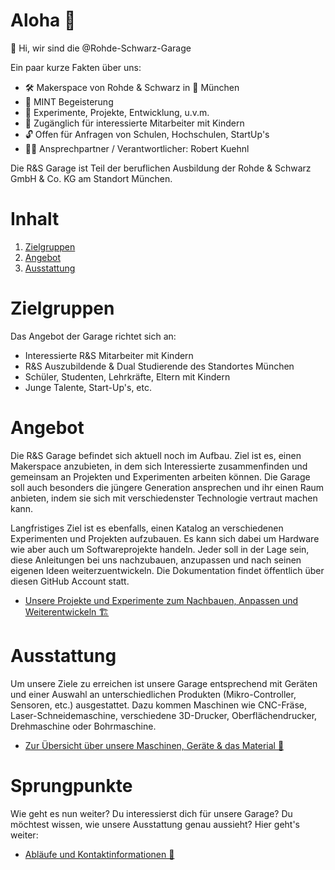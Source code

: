 # Aloha 🌺

👋 Hi, wir sind die @Rohde-Schwarz-Garage

Ein paar kurze Fakten über uns:

- 🛠 Makerspace von Rohde & Schwarz in 📍 München
- 💖 MINT Begeisterung
- 🧪 Experimente, Projekte, Entwicklung, u.v.m.
- 🎫 Zugänglich für interessierte Mitarbeiter mit Kindern
- 🔓 Offen für Anfragen von Schulen, Hochschulen, StartUp's
- 🦹‍♂️ Ansprechpartner / Verantwortlicher: Robert Kuehnl

<!---
rohde-schwarz-garage/rohde-schwarz-garage is a ✨ special ✨ repository because its `README.md` (this file) appears on your GitHub profile.
You can click the Preview link to take a look at your changes.
--->

Die R&S Garage ist Teil der beruflichen Ausbildung der Rohde & Schwarz GmbH & Co. KG am Standort München.

# Inhalt

1. [Zielgruppen](#Zielgruppen)
2. [Angebot](#Angebot)
3. [Ausstattung](#Ausstattung)

# Zielgruppen

Das Angebot der Garage richtet sich an:

- Interessierte R&S Mitarbeiter mit Kindern
- R&S Auszubildende & Dual Studierende des Standortes München
- Schüler, Studenten, Lehrkräfte, Eltern mit Kindern
- Junge Talente, Start-Up's, etc.

# Angebot

Die R&S Garage befindet sich aktuell noch im Aufbau. Ziel ist es, einen Makerspace anzubieten, in dem sich 
Interessierte zusammenfinden und gemeinsam an Projekten und Experimenten arbeiten können. Die Garage 
soll auch besonders die jüngere Generation ansprechen und ihr einen Raum anbieten, indem sie sich mit 
verschiedenster Technologie vertraut machen kann.

Langfristiges Ziel ist es ebenfalls, einen Katalog an verschiedenen Experimenten und Projekten aufzubauen.
Es kann sich dabei um Hardware wie aber auch um Softwareprojekte handeln. Jeder soll in der Lage sein,
diese Anleitungen bei uns nachzubauen, anzupassen und nach seinen eigenen Ideen weiterzuentwickeln.
Die Dokumentation findet öffentlich über diesen GitHub Account statt.

- [Unsere Projekte und Experimente zum Nachbauen, Anpassen und Weiterentwickeln 🏗️](/documentation/03_projekte_und_experimente.md)

# Ausstattung

Um unsere Ziele zu erreichen ist unsere Garage entsprechend mit Geräten und einer Auswahl an unterschiedlichen
Produkten (Mikro-Controller, Sensoren, etc.) ausgestattet. Dazu kommen Maschinen wie CNC-Fräse, Laser-Schneidemaschine, verschiedene 3D-Drucker, Oberflächendrucker, Drehmaschine oder Bohrmaschine.

- [Zur Übersicht über unsere Maschinen, Geräte & das Material 🤖](/documentation/02_maschinen_geräte_material.md)

# Sprungpunkte

Wie geht es nun weiter? Du interessierst dich für unsere Garage? Du möchtest wissen, wie unsere Ausstattung genau aussieht? Hier geht's weiter:

- [Abläufe und Kontaktinformationen 📯](/documentation/01_abläufe_und_kontakt.md)
